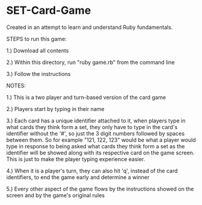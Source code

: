 # SET-Card-Game
Created in an attempt to learn and understand Ruby fundamentals.

STEPS to run this game:

1.) Download all contents

2.) Within this directory, run "ruby game.rb" from the command line

3.) Follow the instructions

NOTES:

1.) This is a two player and turn-based version of the card game

2.) Players start by typing in their name

3.) Each card has a unique identifier attached to it, when players type in what cards they think form a set, they only have to type in the card's identifier without the '#', so just the 3 digit numbers followed by spaces between them. So for example "121, 122, 123" would be what a player would type in response to being asked what cards they think form a set as the identifier will be showed along with its respective card on the game screen. This is just to make the player typing experience easier.

4.) When it is a player's turn, they can also hit 'q', instead of the card identifiers, to end the game early and determine a winner

5.) Every other aspect of the game flows by the instructions showed on the screen and by the game's original rules

